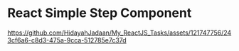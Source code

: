 # React Simple Step Component



https://github.com/HidayahJadaan/My_ReactJS_Tasks/assets/121747756/243cf6a6-c8d3-475a-9cca-512785e7c37d

